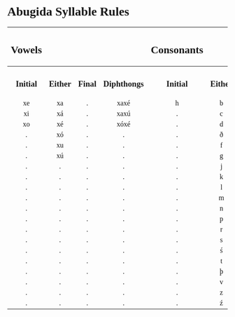 <style>
    h1, h2, h3 {
        font-family: verdana
    }
    @font-face {
    font-family: "Abugida";
    src: url("D:/Downoads/ProgrammingProjects/godotProjects/concordium/assets/fonts/Abugida/abugida/abugida.ttf") format("truetype");
    }
    ab {
        font-family: "Abugida";
    }

</style>
<h1>Abugida Syllable Rules</h1>

|<h2>Vowels</h2>||||<h2>Consonants</h2>||||
|:-:|:-:|:-:|:-:|:-:|:-:|:-:|:-:|
|<h3>Initial</h3>|<h3>Either</h3>|<h3>Final</h3>|<h3>Diphthongs</h3>|<h3>Initial</h3>|<h3>Either</h3>|<h3>Final</h3>|Clusters|
|<ab>xe|<ab>xa|<ab>.|<ab>xaxé|<ab>h|<ab>b|<ab>ŋ|<ab>ft|
|<ab>xi|<ab>xá|<ab>.|<ab>xaxú|<ab>.|<ab>c|<ab>.|<ab>kt|
|<ab>xo|<ab>xé|<ab>.|<ab>xóxé|<ab>.|<ab>d|<ab>.|<ab>.|
|<ab>.|<ab>xó|<ab>.|<ab>.|<ab>.|<ab>ð|<ab>.|<ab>.|
|<ab>.|<ab>xu|<ab>.|<ab>.|<ab>.|<ab>f|<ab>.|<ab>.|
|<ab>.|<ab>xú|<ab>.|<ab>.|<ab>.|<ab>g|<ab>.|<ab>.|
|<ab>.|<ab>.|<ab>.|<ab>.|<ab>.|<ab>j|<ab>.|<ab>.|
|<ab>.|<ab>.|<ab>.|<ab>.|<ab>.|<ab>k|<ab>.|<ab>.|
|<ab>.|<ab>.|<ab>.|<ab>.|<ab>.|<ab>l|<ab>.|<ab>.|
|<ab>.|<ab>.|<ab>.|<ab>.|<ab>.|<ab>m|<ab>.|<ab>.|
|<ab>.|<ab>.|<ab>.|<ab>.|<ab>.|<ab>n|<ab>.|<ab>.|
|<ab>.|<ab>.|<ab>.|<ab>.|<ab>.|<ab>p|<ab>.|<ab>.|
|<ab>.|<ab>.|<ab>.|<ab>.|<ab>.|<ab>r|<ab>.|<ab>.|
|<ab>.|<ab>.|<ab>.|<ab>.|<ab>.|<ab>s|<ab>.|<ab>.|
|<ab>.|<ab>.|<ab>.|<ab>.|<ab>.|<ab>ś|<ab>.|<ab>.|
|<ab>.|<ab>.|<ab>.|<ab>.|<ab>.|<ab>t|<ab>.|<ab>.|
|<ab>.|<ab>.|<ab>.|<ab>.|<ab>.|<ab>þ|<ab>.|<ab>.|
|<ab>.|<ab>.|<ab>.|<ab>.|<ab>.|<ab>v|<ab>.|<ab>.|
|<ab>.|<ab>.|<ab>.|<ab>.|<ab>.|<ab>z|<ab>.|<ab>.|
|<ab>.|<ab>.|<ab>.|<ab>.|<ab>.|<ab>ź|<ab>.|<ab>.|